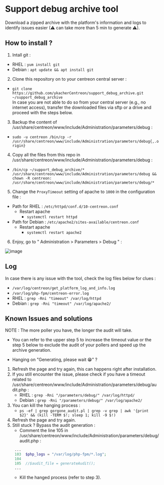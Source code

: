 # Support debug archive tool
Download a zipped archive with the platform's information and logs to identify issues easier (⚠ can take more than 5 min to generate ⚠).

## How to install ?

1. Intall git :
  - RHEL : ```yum install git``` 
  - Debian : ```apt update && apt install git```
2. Clone this repository on to your centreon central server :
  - ```git clone https://github.com/ykacherCentreon/support_debug_archive.git ~/support_debug_archive```  <br />
  In case you are not able to do so from your central server (e.g., no internet access), transfer the downloaded files via sftp or a drive and proceed with the steps below.
3. Backup the content of /usr/share/centreon/www/include/Administration/parameters/debug : 
  - ```sudo -u centreon /bin/cp -r /usr/share/centreon/www/include/Administration/parameters/debug{,.origin}```
4. Copy all the files from this repo in 
/usr/share/centreon/www/include/Administration/parameters/debug :
  - ```/bin/cp ~/support_debug_archive/* /usr/share/centreon/www/include/Administration/parameters/debug && chown -R centreon: /usr/share/centreon/www/include/Administration/parameters/debug/*```
5. Change the ```ProxyTimeout``` setting of apache to ```1000``` in the configuration file :
  - Path for RHEL   : ```/etc/httpd/conf.d/10-centreon.conf```
    - Restart apache
      - ```systemctl restart httpd```
  - Path for Debian : ```/etc/apache2/sites-available/centreon.conf```
    - Restart apache
      - ```systemctl restart apache2```
6. Enjoy, go to " Administration  >  Parameters  >  Debug " :

<img alt="image" src="https://github.com/ykacherCentreon/support_debug_archive/assets/85548802/ba40fe1c-b8b1-4b93-9e5e-8106e5ad8c7e">

## Log
In case there is any issue with the tool, check the log files below for clues :
- ```/var/log/centreon/get_platform_log_and_info.log```
- ```/var/log/php-fpm/centreon-error.log```
- RHEL : ```grep -Rni "timeout" /var/log/httpd```
- Debian : ```grep -Rni "timeout" /var/log/apache2/```

## Known Issues and solutions

NOTE : The more poller you have, the longer the audit will take.  
 - You can refer to the upper step 5 to increase the timeout value or the step 5 below to exclude the audit of your pollers and speed up the archive generation. 
  
- Hanging on "Generating, please wait 😁" ?
1. Refresh the page and try again, this can happens right after installation.
2. If you still encounter the issue, please check if you have a timeout related to /usr/share/centreon/www/include/Administration/parameters/debug/audit.php :<br />
    - RHEL : ```grep -Rni "/parameters/debug/" /var/log/httpd/```<br />
    - Debian : ```grep -Rni "/parameters/debug/" /var/log/apache2/```
3. You can kill the hanging process :
     - ```ps -ef | grep gorgone_audit.pl | grep -v grep | awk '{print $2}' && (kill -TERM $!; sleep 1; kill -9 $!)```
4. Refresh the page and try again.
5. Still stuck ? Bypass the audit generation :
     - Comment the line 105 in /usr/share/centreon/www/include/Administration/parameters/debug/audit.php :
     ```php   
      ...
      103  $php_logs = "/var/log/php-fpm/*.log";
      104
      105  //$audit_file = generateAudit();
      ...
      ```
     - Kill the hanged process (refer to step 3).

